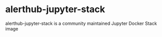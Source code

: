 # alerthub-jupyter-stack

alerthub-jupyter-stack is a community maintained Jupyter Docker Stack image
